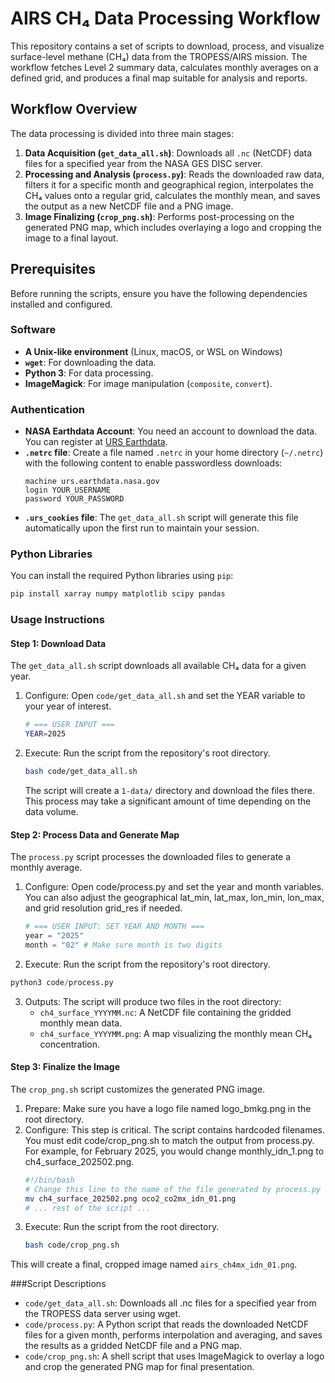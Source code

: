 # AIRS CH₄ Data Processing Workflow

This repository contains a set of scripts to download, process, and visualize surface-level methane (CH₄) data from the TROPESS/AIRS mission. The workflow fetches Level 2 summary data, calculates monthly averages on a defined grid, and produces a final map suitable for analysis and reports.

## Workflow Overview

The data processing is divided into three main stages:

1.  **Data Acquisition (`get_data_all.sh`)**: Downloads all `.nc` (NetCDF) data files for a specified year from the NASA GES DISC server.
2.  **Processing and Analysis (`process.py`)**: Reads the downloaded raw data, filters it for a specific month and geographical region, interpolates the CH₄ values onto a regular grid, calculates the monthly mean, and saves the output as a new NetCDF file and a PNG image.
3.  **Image Finalizing (`crop_png.sh`)**: Performs post-processing on the generated PNG map, which includes overlaying a logo and cropping the image to a final layout.

## Prerequisites

Before running the scripts, ensure you have the following dependencies installed and configured.

### Software
* **A Unix-like environment** (Linux, macOS, or WSL on Windows)
* **`wget`**: For downloading the data.
* **Python 3**: For data processing.
* **ImageMagick**: For image manipulation (`composite`, `convert`).

### Authentication
* **NASA Earthdata Account**: You need an account to download the data. You can register at [URS Earthdata](https://urs.earthdata.nasa.gov/users/new).
* **`.netrc` file**: Create a file named `.netrc` in your home directory (`~/.netrc`) with the following content to enable passwordless downloads:
    ```
    machine urs.earthdata.nasa.gov
    login YOUR_USERNAME
    password YOUR_PASSWORD
    ```
* **`.urs_cookies` file**: The `get_data_all.sh` script will generate this file automatically upon the first run to maintain your session.

### Python Libraries
You can install the required Python libraries using `pip`:
```bash
pip install xarray numpy matplotlib scipy pandas
```

### Usage Instructions
#### Step 1: Download Data
The ```get_data_all.sh``` script downloads all available CH₄ data for a given year.

1. Configure: Open ```code/get_data_all.sh``` and set the YEAR variable to your year of interest.
   ```bash
   # === USER INPUT ===
   YEAR=2025
   ```
2. Execute: Run the script from the repository's root directory.
   ```bash
   bash code/get_data_all.sh
   ```
   The script will create a ```1-data/``` directory and download the files there. This process may take a significant amount of time depending on the data volume.

#### Step 2: Process Data and Generate Map
The ```process.py``` script processes the downloaded files to generate a monthly average.

1. Configure: Open code/process.py and set the year and month variables. You can also adjust the geographical lat_min, lat_max, lon_min, lon_max, and grid resolution grid_res if needed.
   ```Python
   # === USER INPUT: SET YEAR AND MONTH ===
   year = "2025"
   month = "02" # Make sure month is two digits
   
2. Execute: Run the script from the repository's root directory.
```Python
python3 code/process.py
```
3. Outputs: The script will produce two files in the root directory:
   - ```ch4_surface_YYYYMM.nc```: A NetCDF file containing the gridded monthly mean data.
   - ```ch4_surface_YYYYMM.png```: A map visualizing the monthly mean CH₄ concentration.

#### Step 3: Finalize the Image
The ```crop_png.sh``` script customizes the generated PNG image.

1. Prepare: Make sure you have a logo file named logo_bmkg.png in the root directory.
2. Configure: This step is critical. The script contains hardcoded filenames. You must edit code/crop_png.sh to match the output from process.py. For example, for February 2025, you would change monthly_idn_1.png to ch4_surface_202502.png.
   ```Bash
   #!/bin/bash
   # Change this line to the name of the file generated by process.py
   mv ch4_surface_202502.png oco2_co2mx_idn_01.png
   # ... rest of the script ...
3. Execute: Run the script from the root directory.
   ```Bash
   bash code/crop_png.sh
   ```
This will create a final, cropped image named ```airs_ch4mx_idn_01.png```.

###Script Descriptions
- ```code/get_data_all.sh```: Downloads all .nc files for a specified year from the TROPESS data server using wget.
- ```code/process.py```: A Python script that reads the downloaded NetCDF files for a given month, performs interpolation and averaging, and saves the results as a gridded NetCDF file and a PNG map.
- ```code/crop_png.sh```: A shell script that uses ImageMagick to overlay a logo and crop the generated PNG map for final presentation.

